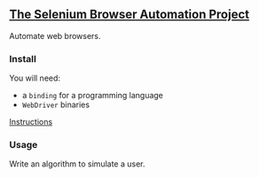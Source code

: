 ## [The Selenium Browser Automation Project](https://selenium.dev/documentation/en/)

Automate web browsers.  

### Install

You will need:
* a `binding` for a programming language
* `WebDriver` binaries

[Instructions](Installation)

### Usage

Write an algorithm to simulate a user.  
